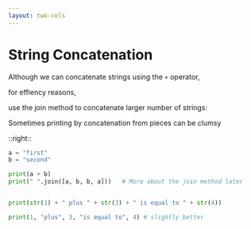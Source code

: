 ```yaml
---
layout: two-cols
---
```


# String Concatenation

Although we can concatenate strings using the `+` operator,

for effiency reasons, 

use the join method to concatenate larger number of strings:


<v-click>

Sometimes printing by concatenation from pieces can be clumsy

</v-click>


::right::

```py {monaco-run} {height:'120px'}
a = "first"
b = "second"

print(a + b)
print(" ".join([a, b, b, a]))   # More about the join method later

```

<v-click>

```py

print(str(1) + " plus " + str(3) + " is equal to " + str(4))

print(1, "plus", 3, "is equal to", 4) # slightly better

```

</v-click>
